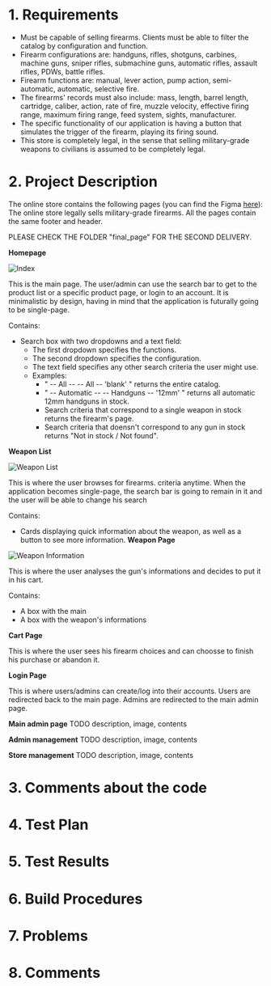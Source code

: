 # 1. Requirements
* Must be capable of selling firearms. Clients must be able to filter the catalog by configuration and function.
* Firearm configurations are: handguns, rifles, shotguns, carbines, machine guns, sniper rifles, submachine guns, automatic rifles, assault rifles, PDWs, battle rifles.
* Firearm functions are: manual, lever action, pump action, semi-automatic, automatic, selective fire.
* The firearms' records must also include: mass, length, barrel length, cartridge, caliber, action, rate of fire, muzzle velocity, effective firing range, maximum firing range, feed system, sights, manufacturer.
* The specific functionality of our application is having a button that simulates the trigger of the firearm, playing its firing sound.
* This store is completely legal, in the sense that selling military-grade weapons to civilians is assumed to be completely legal.

# 2. Project Description
The online store contains the following pages (you can find the Figma <a href="https://www.figma.com/file/G66aRUbO65k8scSnY9moq2/online-store?node-id=0%3A1">here</a>):
The online store legally sells military-grade firearms.
All the pages contain the same footer and header.

PLEASE CHECK THE FOLDER "final_page" FOR THE SECOND DELIVERY.

**Homepage**

![Index](https://github.com/l-a-motta/online-store/blob/main/beta_images/index.png)

This is the main page.
The user/admin can use the search bar to get to the product list or a specific product page, or login to an account.
It is minimalistic by design, having in mind that the application is futurally going to be single-page.

Contains:
* Search box with two dropdowns and a text field:
	* The first dropdown specifies the functions.
	* The second dropdown specifies the configuration.
	* The text field specifies any other search criteria the user might use.
	* Examples:
		* " -- All -- -- All -- 'blank' " returns the entire catalog.
		* " -- Automatic -- -- Handguns -- '12mm' " returns all automatic 12mm handguns in stock.
		* Search criteria that correspond to a single weapon in stock returns the firearm's page.
		* Search criteria that doensn't correspond to any gun in stock returns "Not in stock / Not found".

**Weapon List**

![Weapon List](https://github.com/l-a-motta/online-store/blob/main/beta_images/weapon_list.png)

This is where the user browses for firearms.
criteria anytime.
When the application becomes single-page, the search bar is going to remain in it and the user will be able to change his search

Contains:
* Cards displaying quick information about the weapon, as well as a button to see more information.
**Weapon Page**


![Weapon Information](https://github.com/l-a-motta/online-store/blob/main/beta_images/weapon_information.png)

This is where the user analyses the gun's informations and decides to put it in his cart.

Contains:
* A box with the main 
* A box with the weapon's informations

**Cart Page**

This is where the user sees his firearm choices and can choosse to finish his purchase or abandon it.

**Login Page**

This is where users/admins can create/log into their accounts.
Users are redirected back to the main page.
Admins are redirected to the main admin page.

**Main admin page**
TODO description, image, contents

**Admin management**
TODO description, image, contents

**Store management**
TODO description, image, contents

# 3. Comments about the code

# 4. Test Plan

# 5. Test Results

# 6. Build Procedures

# 7. Problems

# 8. Comments
